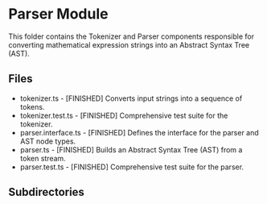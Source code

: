 # Parser Module

This folder contains the Tokenizer and Parser components responsible for converting mathematical expression strings into an Abstract Syntax Tree (AST).

## Files
- tokenizer.ts - [FINISHED] Converts input strings into a sequence of tokens.
- tokenizer.test.ts - [FINISHED] Comprehensive test suite for the tokenizer.
- parser.interface.ts - [FINISHED] Defines the interface for the parser and AST node types.
- parser.ts - [FINISHED] Builds an Abstract Syntax Tree (AST) from a token stream.
- parser.test.ts - [FINISHED] Comprehensive test suite for the parser.

## Subdirectories
